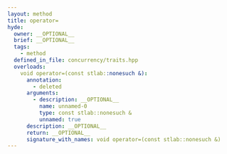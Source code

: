 ```yaml
---
layout: method
title: operator=
hyde:
  owner: __OPTIONAL__
  brief: __OPTIONAL__
  tags:
    - method
  defined_in_file: concurrency/traits.hpp
  overloads:
    void operator=(const stlab::nonesuch &):
      annotation:
        - deleted
      arguments:
        - description: __OPTIONAL__
          name: unnamed-0
          type: const stlab::nonesuch &
          unnamed: true
      description: __OPTIONAL__
      return: __OPTIONAL__
      signature_with_names: void operator=(const stlab::nonesuch &)
---
```


